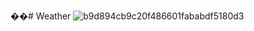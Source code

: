 ��#   W e a t h e r 
 
 ![b9d894cb9c20f486601fababdf5180d3](https://github.com/OKjos/Weather/assets/113487918/4db4e9bf-1648-4c0d-a013-50d70c01cf7c)
